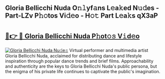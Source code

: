 ## Gloria Bellicchi Nuda O𝚗𝚕yf𝚊ns L𝚎a𝚔ed N𝚞𝚍es - Part-LZv P𝚑𝚘tos Vi𝚍𝚎o - H𝚘𝚝 Part L𝚎a𝚔s qX3aP

# <h2><a href="http://kfeb6y.oniu.top/?m=Gloria+Bellicchi+Nuda">🔗👉 🔴 Gloria Bellicchi Nuda P𝚑ot𝚘𝚜 V𝚒d𝚎o</a></h2>

[![Gloria Bellicchi Nuda Nu𝚍e𝚜](https://i.imgur.com/0qMVB7G.gif)](http://kfeb6y.oniu.top/?m=Gloria+Bellicchi+Nuda)
Virtual performer and multimedia artist Gloria Bellicchi Nuda, acclaimed for distributing dance and lifestyle inspiration through popular dance trends and brief films. Approachability and authenticity are the keys to Gloria Bellicchi Nuda's public persona, but the enigma of his private life continues to captivate the public's imagination.  
